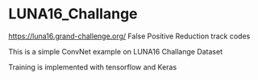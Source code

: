 # LUNA16_Challange
https://luna16.grand-challenge.org/ False Positive Reduction track codes

This is a simple ConvNet example on LUNA16 Challange Dataset

Training is implemented with tensorflow and Keras
